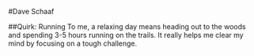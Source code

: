 #Dave Schaaf

##Quirk: Running
To me, a relaxing day means heading out to the woods and spending 3-5 hours running on the trails. It really helps me clear my mind by focusing on a tough challenge.